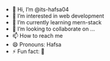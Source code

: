 - 👋 Hi, I’m @its-hafsa04
- 👀 I’m interested in web development
- 🌱 I’m currently learning mern-stack
- 💞️ I’m looking to collaborate on ...
- 📫 How to reach me
- 😄 Pronouns: Hafsa
- ⚡ Fun fact: 🙂

<!---
its-hafsa04/its-hafsa04 is a ✨ special ✨ repository because its `README.md` (this file) appears on your GitHub profile.
You can click the Preview link to take a look at your changes.
--->
